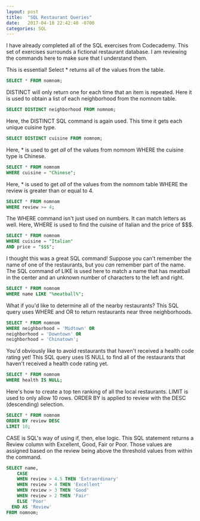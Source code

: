 ```yaml
---
layout: post
title:  "SQL Restaurant Queries"
date:   2017-04-18 22:42:40 -0700
categories: SQL
---
```

I have already completed all of the SQL exercises from Codecademy. This set of exercises surrounds a fictional restaurant database. I am reviewing the commands here to make sure that I understand them.

This is essential! Select \* returns all of the values from the table.
```SQL
SELECT * FROM nomnom;
```

DISTINCT will only return one for each time that an item is repeated. Here it is used to obtain a list of each neighborhood from the nomnom table.
```SQL
SELECT DISTINCT neighborhood FROM nomnom;
```

Here, the DISTINCT SQL command is again used. This time it gets each unique cuisine type.
```SQL
SELECT DISTINCT cuisine FROM nomnom;
```

Here, \* is used to get *all* of the values from nomnom WHERE the cuisine type is Chinese.
```SQL
SELECT * FROM nomnom
WHERE cuisine = "Chinese";
```

Here, \* is used to get *all* of the values from the nomnom table WHERE the review is greater than or equal to 4.
```SQL
SELECT * FROM nomnom
WHERE review >= 4;
```

The WHERE command isn't just used on numbers. It can match letters as well. Here, WHERE is used to find the cuisine of Italian and the price of $$$.
```SQL
SELECT * FROM nomnom
WHERE cuisine = "Italian"
AND price = "$$$";
```

I thought this was a great SQL command! Suppose you can't remember the name of one of the restaurants, but you *can* remember part of the name. The SQL command of LIKE is used here to match a name that has meatball in the center and an unknown number of characters to the left and right.
```SQL
SELECT * FROM nomnom
WHERE name LIKE "%meatball%";
```

What if you'd like to determine all of the nearby restaurants? This SQL query uses WHERE and OR to return restaurants near three neighborhoods.
```SQL
SELECT * FROM nomnom
WHERE neighborhood = 'Midtown' OR
neighborhood = 'Downtown' OR
neighborhood = 'Chinatown';
```

You'd obviously like to avoid restaurants that haven't received a health code rating yet! This SQL query uses IS NULL to find all of the restaurants that haven't received a health code rating yet.
```SQL
SELECT * FROM nomnom
WHERE health IS NULL;
```

Here's how to create a top ten ranking of all the local restaurants. LIMIT is used to only allow 10 rows. ORDER BY is applied to review with the DESC (descending) selection.
```SQL
SELECT * FROM nomnom
ORDER BY review DESC
LIMIT 10;
```

CASE is SQL's way of using if, then, else logic. This SQL statement returns a Review column with Excellent, Good, Fair or Poor. Those values are assigned based on the review being above the threshold values from within the command.
```SQL
SELECT name,
	CASE
  	WHEN review > 4.5 THEN 'Extraordinary'
    WHEN review > 4 THEN 'Excellent'
    WHEN review > 3 THEN 'Good'
    WHEN review > 2 THEN 'Fair'
    ELSE 'Poor'
  END AS 'Review'
FROM nomnom;
```
